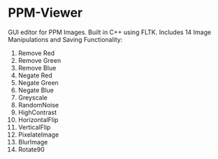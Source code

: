 # PPM-Viewer
GUI editor for PPM Images. Built in C++ using FLTK. Includes 14 Image Manipulations and Saving Functionality:
1. Remove Red
2. Remove Green
3. Remove Blue
4. Negate Red
5. Negate Green
6. Negate Blue
7. Greyscale
8. RandomNoise
9. HighContrast
10. HorizontalFlip
11.	VerticalFlip
12.	PixelateImage
13.	BlurImage
14.	Rotate90

